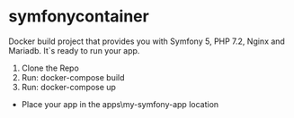 # symfonycontainer
Docker build project that provides you with Symfony 5, PHP 7.2, Nginx and Mariadb. It`s ready to run your app.

1) Clone the Repo
2) Run: docker-compose build
3) Run: docker-compose up

* Place your app in the apps\my-symfony-app location 

